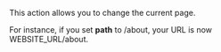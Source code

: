 This action allows you to change the current page.

For instance, if you set **path** to /about, your URL is now WEBSITE_URL/about.
